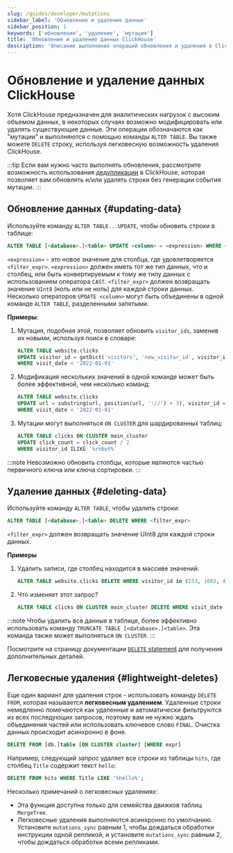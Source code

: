 ```yaml
---
slug: /guides/developer/mutations
sidebar_label: 'Обновление и удаление данных'
sidebar_position: 1
keywords: ['обновление', 'удаление', 'мутация']
title: 'Обновление и удаление данных ClickHouse'
description: 'Описание выполнения операций обновления и удаления в ClickHouse'
---
```



# Обновление и удаление данных ClickHouse

Хотя ClickHouse предназначен для аналитических нагрузок с высоким объемом данных, в некоторых случаях возможно модифицировать или удалять существующие данные. Эти операции обозначаются как "мутации" и выполняются с помощью команды `ALTER TABLE`. Вы также можете `DELETE` строку, используя легковесную возможность удаления ClickHouse.

:::tip
Если вам нужно часто выполнять обновления, рассмотрите возможность использования [дедупликации](../developer/deduplication.md) в ClickHouse, которая позволяет вам обновлять и/или удалять строки без генерации события мутации.
:::

## Обновление данных {#updating-data}

Используйте команду `ALTER TABLE...UPDATE`, чтобы обновить строки в таблице:

```sql
ALTER TABLE [<database>.]<table> UPDATE <column> = <expression> WHERE <filter_expr>
```

`<expression>` - это новое значение для столбца, где удовлетворяется `<filter_expr>`. `<expression>` должен иметь тот же тип данных, что и столбец, или быть конвертируемым к тому же типу данных с использованием оператора `CAST`. `<filter_expr>` должен возвращать значение `UInt8` (ноль или не ноль) для каждой строки данных. Несколько операторов `UPDATE <column>` могут быть объединены в одной команде `ALTER TABLE`, разделенными запятыми.

**Примеры**:

 1.  Мутация, подобная этой, позволяет обновить `visitor_ids`, заменив их новыми, используя поиск в словаре:

     ```sql
     ALTER TABLE website.clicks
     UPDATE visitor_id = getDict('visitors', 'new_visitor_id', visitor_id)
     WHERE visit_date < '2022-01-01'
     ```

2.   Модификация нескольких значений в одной команде может быть более эффективной, чем несколько команд:

     ```sql
     ALTER TABLE website.clicks
     UPDATE url = substring(url, position(url, '://') + 3), visitor_id = new_visit_id
     WHERE visit_date < '2022-01-01'
     ```

3.  Мутации могут выполняться `ON CLUSTER` для шардированных таблиц:

     ```sql
     ALTER TABLE clicks ON CLUSTER main_cluster
     UPDATE click_count = click_count / 2
     WHERE visitor_id ILIKE '%robot%'
     ```

:::note
Невозможно обновить столбцы, которые являются частью первичного ключа или ключа сортировки.
:::

## Удаление данных {#deleting-data}

Используйте команду `ALTER TABLE`, чтобы удалить строки:

```sql
ALTER TABLE [<database>.]<table> DELETE WHERE <filter_expr>
```

`<filter_expr>` должен возвращать значение UInt8 для каждой строки данных.

**Примеры**

1. Удалить записи, где столбец находится в массиве значений:
    ```sql
    ALTER TABLE website.clicks DELETE WHERE visitor_id in (253, 1002, 4277)
    ```

2.  Что изменяет этот запрос?
    ```sql
    ALTER TABLE clicks ON CLUSTER main_cluster DELETE WHERE visit_date < '2022-01-02 15:00:00' AND page_id = '573'
    ```

:::note
Чтобы удалить все данные в таблице, более эффективно использовать команду `TRUNCATE TABLE [<database>.]<table>`. Эта команда также может выполняться `ON CLUSTER`.
:::

Посмотрите на страницу документации [`DELETE` statement](/sql-reference/statements/delete.md) для получения дополнительных деталей.

## Легковесные удаления {#lightweight-deletes}

Еще один вариант для удаления строк - использовать команду `DELETE FROM`, которая называется **легковесным удалением**. Удаленные строки немедленно помечаются как удаленные и автоматически фильтруются из всех последующих запросов, поэтому вам не нужно ждать объединения частей или использовать ключевое слово `FINAL`. Очистка данных происходит асинхронно в фоне.

``` sql
DELETE FROM [db.]table [ON CLUSTER cluster] [WHERE expr]
```

Например, следующий запрос удаляет все строки из таблицы `hits`, где столбец `Title` содержит текст `hello`:

```sql
DELETE FROM hits WHERE Title LIKE '%hello%';
```

Несколько примечаний о легковесных удалениях:
- Эта функция доступна только для семейства движков таблиц `MergeTree`.
- Легковесные удаления выполняются асинхронно по умолчанию. Установите `mutations_sync` равным 1, чтобы дождаться обработки инструкции одной репликой, и установите `mutations_sync` равным 2, чтобы дождаться обработки всеми репликами.
